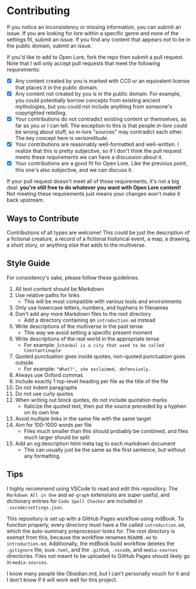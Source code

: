 # Contributing

If you notice an inconsistency or missing information, you can submit an issue. If you are looking for lore within a specific genre and none of the settings fit, submit an issue. If you find any content that appears *not* to be in the public domain, submit an issue.

If you'd like to add to Open Lore, fork the repo then submit a pull request. Note that I will only accept pull requests that meet the following requirements:

- [x] Any content created by you is marked with CC0 or an equivalent license that places it in the public domain.
- [x] Any content not created by you is in the public domain. For example, you could potentially borrow concepts from existing ancient mythologies, but you could not include anything from someone's copyrighted retelling.
- [x] Your contributions do not contradict existing content or themselves, as far as you or I can tell. The exception to this is that people *in-lore* could be wrong about stuff, so in-lore "sources" may contradict each other. The key concept here is *verisimilitude*.
- [x] Your contributions are reasonably well-formatted and well-written. I realize that this is pretty subjective, so if I don't think the pull request meets these requirements we can have a discussion about it.
- [x] Your contributions are a good fit for Open Lore. Like the previous point, this one's also subjective, and we can discuss it.

If your pull request doesn't meet all of those requirements, it's not a big deal: **you're still free to do whatever you want with Open Lore content!** Not meeting these requirements just means your changes won't make it back upstream.

## Ways to Contribute

Contributions of all types are welcome! This could be just the description of a fictional creature, a record of a fictional historical event, a map, a drawing, a short story, or anything else that adds to the multiverse.

## Style Guide

For consistency's sake, please follow these guidelines.

1. All text content should be Markdown
2. Use relative paths for links
   - This will be most compatible with various tools and environments
3. Only use lowercase letters, numbers, and hyphens in filenames
4. Don't add any more Markdown files to the root directory
   - Add a directory containing an `introduction.md` instead
5. Write descriptions of the multiverse in the past tense
   - This way we avoid setting a specific present moment
6. Write descriptions of the real world in the appropriate tense
   - For example: `Istanbul is a city that used to be called Constantinople`
7. Quoted punctuation goes inside quotes, non-quoted punctuation goes outside
   - For example: `"What?", she exclaimed, defensively.`
8. Always use Oxford commas
9. Include exactly 1 top-level heading per file as the title of the file
10. Do not indent paragraphs
11. Do not use curly quotes
12. When writing out block quotes, do not include quotation marks
    - Italicize the quoted text, then put the source preceded by a hyphen on its own line
13. Avoid multiple links in the same file with the same target
14. Aim for 100-1000 words per file
    - Files much smaller than this should probably be combined, and files much larger should be split
15. Add an og:description html meta tag to each markdown document
    - This can usually just be the same as the first sentence, but without any formatting.

## Tips

I highly recommend using VSCode to read and edit this repository. The `Markdown All in One` and `md-graph` extensions are super useful, and dictionary entries for `Code Spell Checker` are included in `.vscode/settings.json`.

This repository is set up with a GitHub Pages workflow using mdBook. To function properly, every directory must have a file called `introduction.md`, which the auto-summary preprocessor looks for. The root directory is exempt from this, because the workflow renames `README.md` to `introduction.md`. Additionally, the mdBook build workflow deletes the `.gitignore` file, `book.toml`, and the `.github`, `.vscode`, and `media-sources` directories. Files not meant to be uploaded to GitHub Pages should likely go in `media-sources`.

I know many people like Obsidian.md, but I can't personally vouch for it and I don't know if it will work well for this project.